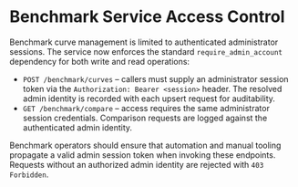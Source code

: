 # Benchmark Service Access Control

Benchmark curve management is limited to authenticated administrator sessions.  The
service now enforces the standard `require_admin_account` dependency for both
write and read operations:

* `POST /benchmark/curves` – callers must supply an administrator session token
  via the `Authorization: Bearer <session>` header.  The resolved admin identity
  is recorded with each upsert request for auditability.
* `GET /benchmark/compare` – access requires the same administrator session
  credentials.  Comparison requests are logged against the authenticated admin
  identity.

Benchmark operators should ensure that automation and manual tooling propagate a
valid admin session token when invoking these endpoints.  Requests without an
authorized admin identity are rejected with `403 Forbidden`.

